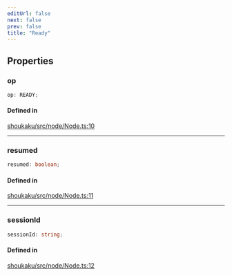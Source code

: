 ```yaml
---
editUrl: false
next: false
prev: false
title: "Ready"
---
```


## Properties

<a id="op" name="op"></a>

### op

```ts
op: READY;
```

#### Defined in

[shoukaku/src/node/Node.ts:10](https://github.com/shipgirlproject/shoukaku/blob/049b5dc536f3b28e41c5423a707d8a02ac9377a7/src/node/Node.ts#L10)

***

<a id="resumed" name="resumed"></a>

### resumed

```ts
resumed: boolean;
```

#### Defined in

[shoukaku/src/node/Node.ts:11](https://github.com/shipgirlproject/shoukaku/blob/049b5dc536f3b28e41c5423a707d8a02ac9377a7/src/node/Node.ts#L11)

***

<a id="sessionid" name="sessionid"></a>

### sessionId

```ts
sessionId: string;
```

#### Defined in

[shoukaku/src/node/Node.ts:12](https://github.com/shipgirlproject/shoukaku/blob/049b5dc536f3b28e41c5423a707d8a02ac9377a7/src/node/Node.ts#L12)
